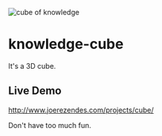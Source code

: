 ![cube of knowledge](https://github.com/joerez/knowledge-cube/blob/master/Cube%20of%20Knowledge.gif?raw=true "Cube of knowledge")

# knowledge-cube
It's a 3D cube.

## Live Demo
http://www.joerezendes.com/projects/cube/

Don't have too much fun.
